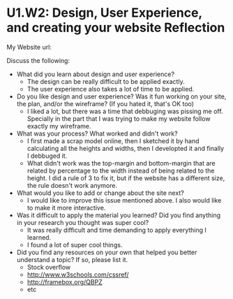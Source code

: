 # U1.W2: Design, User Experience, and creating your website Reflection

My Website url: <!-- Website URL here (remove comment) -->

Discuss the following:
* What did you learn about design and user experience?
  * The design can be really difficult to be applied exactly.
  * The user experience also takes a lot of time to be applied.
* Do you like design and user experience? Was it fun working on your site, the plan, and/or the wireframe? (If you hated it, that's OK too)
  * I liked a lot, but there was a time that debbuging was pissing me off. Specially in the part that I was trying to make my website follow exactly my wireframe.
* What was your process? What worked and didn't work?
  * I first made a scrap model online, then I sketched it by hand calculating all the heights and widths, then I developted it and finally I debbuged it.
  * What didn't work was the top-margin and bottom-margin that are related by percentage to the width instead of being related to the height. I did a rule of 3 to fix it, but if the website has a different size, the rule doesn't work anymore.
* What would you like to add or change about the site next?
  * I would like to improve this issue mentioned above. I also would like to make it more interactive.
* Was it difficult to apply the material you learned? Did you find anything in your research you thought was super cool?
  * It was really difficult and time demanding to apply everything I learned.
  * I found a lot of super cool things.
* Did you find any resources on your own that helped you better understand a topic? If so, please list it.
  * Stock overflow
  * http://www.w3schools.com/cssref/
  * http://framebox.org/QBPZ
  * etc
